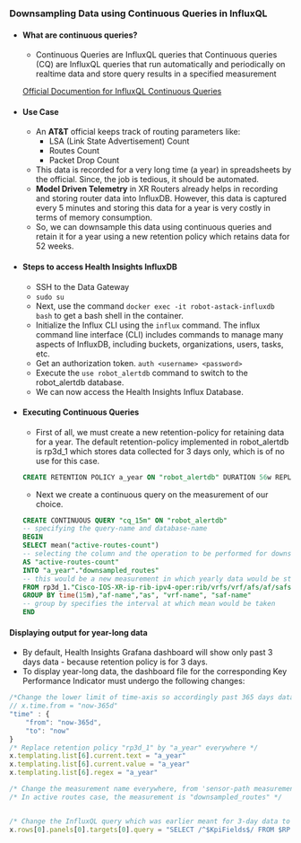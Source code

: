 ### Downsampling Data using Continuous Queries in InfluxQL

- #### What are continuous queries?

	- Continuous Queries are InfluxQL queries that Continuous queries (CQ) are InfluxQL queries that run automatically and periodically on realtime data and store query results in a specified measurement

	[Official Documention for InfluxQL Continuous Queries](https://docs.influxdata.com/influxdb/v1.8/query_language/continuous_queries/)

- #### Use Case
	- An **AT&T** official keeps track of routing parameters like:
		- LSA (Link State Advertisement) Count
		- Routes Count
		- Packet Drop Count
	- This data is recorded for a very long time (a year) in spreadsheets by the official. Since, the job is tedious, it should be automated.
	- **Model Driven Telemetry** in XR Routers already helps in recording and storing router data into InfluxDB. However, this data is captured every 5 minutes and storing this data for a year is very costly in terms of memory consumption.
	- So, we can downsample this data using continuous queries and retain it for a year using a new retention policy which retains data for 52 weeks.

- #### Steps to access Health Insights InfluxDB
	- SSH to the Data Gateway
	- `sudo su`
	- Next, use the command `docker exec -it robot-astack-influxdb bash` to get a bash shell in the container.
	- Initialize the Influx CLI using the `influx` command. The influx command line interface (CLI) includes commands to manage many aspects of InfluxDB, including buckets, organizations, users, tasks, etc.
	- Get an authorization token. `auth <username> <password>`
	- Execute the `use robot_alertdb` command to switch to the robot_alertdb database.
	- We can now access the Health Insights Influx Database.

- #### Executing Continuous Queries
	- First of all, we must create a new retention-policy for retaining data for a year. The default retention-policy implemented in robot_alertdb is rp3d\_1 which stores data collected for 3 days only, which is of no use for this case.
    ```sql
    CREATE RETENTION POLICY a_year ON "robot_alertdb" DURATION 56w REPLICATION 1
    ```
    - Next we create a continuous query on the measurement of our choice.
    ```sql
    CREATE CONTINUOUS QUERY "cq_15m" ON "robot_alertdb" 
    -- specifying the query-name and database-name
    BEGIN 
    SELECT mean("active-routes-count")
    -- selecting the column and the operation to be performed for downsampling
    AS "active-routes-count"
    INTO "a_year"."downsampled_routes" 
    -- this would be a new measurement in which yearly data would be stored
    FROM rp3d_1."Cisco-IOS-XR-ip-rib-ipv4-oper:rib/vrfs/vrf/afs/af/safs/saf/ip-rib-route-table-names/ip-rib-route-table-name/protocol/ospf/as/information"
    GROUP BY time(15m),"af-name","as", "vrf-name", "saf-name" 
    -- group by specifies the interval at which mean would be taken
    END
    ```
	
#### Displaying output for year-long data 
 - By default, Health Insights Grafana dashboard will show only past 3 days data - because retention policy is for 3 days.
 - To display year-long data, the dashboard file for the corresponding Key Performance Indicator must undergo the following changes:
```javascript
/*Change the lower limit of time-axis so accordingly past 365 days data can be shown*/
// x.time.from = "now-365d"
"time" : {
	"from": "now-365d",
	"to": "now"
}
/* Replace retention policy "rp3d_1" by "a_year" everywhere */
x.templating.list[6].current.text = "a_year"
x.templating.list[6].current.value = "a_year"
x.templating.list[6].regex = "a_year"

/* Change the measurement name everywhere, from 'sensor-path measurement' to the corresponding measurement where the downsampled data is stored */
/* In active routes case, the measurement is "downsampled_routes" */


/* Change the InfluxQL query which was earlier meant for 3-day data to one which is for meant for 365-day data */
x.rows[0].panels[0].targets[0].query = "SELECT /^$KpiFields$/ FROM $RP.\"downsampled_routes\" GROUP BY *"
```
